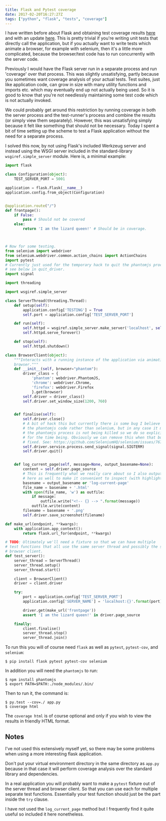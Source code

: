 ```yaml
---
title: Flask and Pytest coverage
date: 2017-02-20T16:27:27Z
tags: ["python", "flask", "tests", "coverage"]
---
```

I have written before about Flask and obtaining test coverage results
[here](link://slug/flask-+-coverage-analysis)
and with an update
[here](link://slug/update-flask+coverage).
This is pretty trivial if you're writing unit tests that directly call the application, but if you actually want to write tests which animate a browser, for example with selenium, then it's a little more complicated, because the browser/test code has to run concurrently with the server code.

Previously I would have the Flask server run in a separate process and run 'coverage' over that process. This was slightly unsatisfying, partly because you sometimes want coverage analysis of your actual tests. Test suites, just like application code, can grow in size with many utility functions and imports etc. which may eventually end up not actually being used. So it is good to know that you're not needlessly maintaining some test code which is not actually invoked.

We could probably get around this restriction by running coverage in both the server process and the test-runner's process and combine the results (or simply view them separately). However, this was unsatisfying simply because it felt like something that should not be necessary. Today I spent a bit of time setting up the scheme to test a Flask application without the need for a separate process.

I solved this now, by not using Flask's included Werkzeug server and instead using the WSGI server included in the standard-library `wsgiref.simple_server` module. Here is, a minimal example:

```python
import flask

class Configuration(object):
    TEST_SERVER_PORT = 5001

application = flask.Flask(__name__)
application.config.from_object(Configuration)


@application.route("/")
def frontpage():
    if False:
        pass # Should not be covered
    else:
        return 'I am the lizard queen!' # Should be in coverage.



# Now for some testing.
from selenium import webdriver
from selenium.webdriver.common.action_chains import ActionChains
import pytest
# Currently just used for the temporary hack to quit the phantomjs process
# see below in quit_driver.
import signal

import threading

import wsgiref.simple_server

class ServerThread(threading.Thread):
    def setup(self):
        application.config['TESTING'] = True
        self.port = application.config['TEST_SERVER_PORT']

    def run(self):
        self.httpd = wsgiref.simple_server.make_server('localhost', self.port, application)
        self.httpd.serve_forever()

    def stop(self):
        self.httpd.shutdown()

class BrowserClient(object):
    """Interacts with a running instance of the application via animating a
    browser."""
    def __init__(self, browser="phantom"):
        driver_class = {
            'phantom': webdriver.PhantomJS,
            'chrome': webdriver.Chrome,
            'firefox': webdriver.Firefox
            }.get(browser)
        self.driver = driver_class()
        self.driver.set_window_size(1200, 760)


    def finalise(self):
        self.driver.close()
        # A bit of hack this but currently there is some bug I believe in
        # the phantomjs code rather than selenium, but in any case it means that
        # the phantomjs process is not being killed so we do so explicitly here
        # for the time being. Obviously we can remove this when that bug is
        # fixed. See: https://github.com/SeleniumHQ/selenium/issues/767
        self.driver.service.process.send_signal(signal.SIGTERM)
        self.driver.quit()


    def log_current_page(self, message=None, output_basename=None):
        content = self.driver.page_source
        # This is frequently what we really care about so I also output it
        # here as well to make it convenient to inspect (with highlighting).
        basename = output_basename or 'log-current-page'
        file_name = basename + '.html'
        with open(file_name, 'w') as outfile:
            if message:
                outfile.write("<!-- {} --> ".format(message))
            outfile.write(content)
        filename = basename + '.png'
        self.driver.save_screenshot(filename)

def make_url(endpoint, **kwargs):
    with application.app_context():
        return flask.url_for(endpoint, **kwargs)

# TODO: Ultimately we'll need a fixture so that we can have multiple
# test functions that all use the same server thread and possibly the same
# browser client.
def test_server():
    server_thread = ServerThread()
    server_thread.setup()
    server_thread.start()

    client = BrowserClient()
    driver = client.driver

    try:
        port = application.config['TEST_SERVER_PORT']
        application.config['SERVER_NAME'] = 'localhost:{}'.format(port)

        driver.get(make_url('frontpage'))
        assert 'I am the lizard queen!' in driver.page_source

    finally:
        client.finalise()
        server_thread.stop()
        server_thread.join()
```

To run this you will of course need `flask` as well as `pytest`, `pytest-cov`, and `selenium`:

```shell
$ pip install flask pytest pytest-cov selenium
```

In addition you will need the `phantomjs` to run:

```shell
$ npm install phantomjs
$ export PATH=$PATH:./node_modules/.bin/
```

Then to run it, the command is:

```shell
$ py.test --cov=./ app.py
$ coverage html
```

The `coverage html` is of course optional and only if you wish to view the results in friendly HTML format.

## Notes

I've not used this extensively myself yet, so there may be some problems when using a more interesting flask application.

Don't put your virtual environment directory in the same directory as `app.py` because in that case it will perform coverage analysis over the standard library and dependencies.

In a real application you will probably want to make a `pytest` fixture out of the server thread and browser client. So that you can use each for multiple separate test functions. Essentially your test function should just be the part inside the `try` clause.

I have not used the `log_current_page` method but I frequently find it quite useful so included it here nonetheless.
